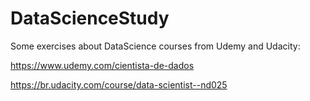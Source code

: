 # DataScienceStudy
Some exercises about DataScience courses from Udemy and Udacity:

https://www.udemy.com/cientista-de-dados

https://br.udacity.com/course/data-scientist--nd025
